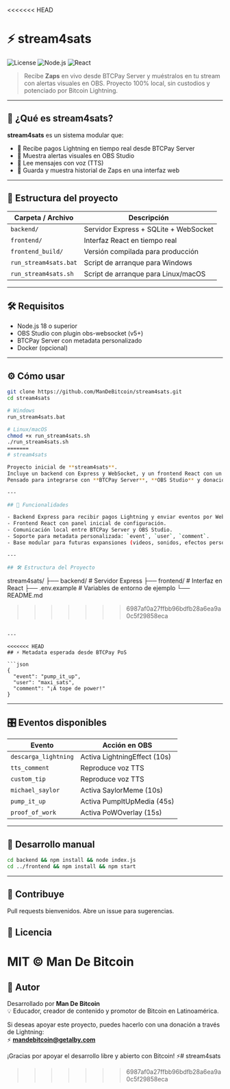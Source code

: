 <<<<<<< HEAD
# ⚡ stream4sats

![License](https://img.shields.io/badge/license-MIT-blue.svg)
![Node.js](https://img.shields.io/badge/backend-Node.js-green)
![React](https://img.shields.io/badge/frontend-React-blue)

> Recibe **Zaps** en vivo desde BTCPay Server y muéstralos en tu stream con alertas visuales en OBS. 
> Proyecto 100% local, sin custodios y potenciado por Bitcoin Lightning.

---

## 🎯 ¿Qué es stream4sats?

**stream4sats** es un sistema modular que:

- 🔄 Recibe pagos Lightning en tiempo real desde BTCPay Server
- 📣 Muestra alertas visuales en OBS Studio
- 💬 Lee mensajes con voz (TTS)
- 🧠 Guarda y muestra historial de Zaps en una interfaz web

---

## 🚀 Estructura del proyecto

| Carpeta / Archivo          | Descripción                                 |
|----------------------------|---------------------------------------------|
| `backend/`                 | Servidor Express + SQLite + WebSocket       |
| `frontend/`                | Interfaz React en tiempo real               |
| `frontend_build/`          | Versión compilada para producción           |
| `run_stream4sats.bat`      | Script de arranque para Windows             |
| `run_stream4sats.sh`       | Script de arranque para Linux/macOS         |

---

## 🛠 Requisitos

- Node.js 18 o superior
- OBS Studio con plugin obs-websocket (v5+)
- BTCPay Server con metadata personalizado
- Docker (opcional)

---

## ⚙️ Cómo usar

```bash
git clone https://github.com/ManDeBitcoin/stream4sats.git
cd stream4sats

# Windows
run_stream4sats.bat

# Linux/macOS
chmod +x run_stream4sats.sh
./run_stream4sats.sh
=======
# stream4sats

Proyecto inicial de **stream4sats**.  
Incluye un backend con Express y WebSocket, y un frontend React con un panel de configuración básico.  
Pensado para integrarse con **BTCPay Server**, **OBS Studio** y donaciones a través de **Lightning Network**.

---

## 🚀 Funcionalidades

- Backend Express para recibir pagos Lightning y enviar eventos por WebSocket.
- Frontend React con panel inicial de configuración.
- Comunicación local entre BTCPay Server y OBS Studio.
- Soporte para metadata personalizada: `event`, `user`, `comment`.
- Base modular para futuras expansiones (videos, sonidos, efectos personalizados).

---

## 🛠️ Estructura del Proyecto

```
stream4sats/
├── backend/         # Servidor Express
├── frontend/        # Interfaz en React
├── .env.example     # Variables de entorno de ejemplo
└── README.md
>>>>>>> 6987af0a27ffbb96bdfb28a6ea9a0c5f29858eca
```

---

<<<<<<< HEAD
## ⚡ Metadata esperada desde BTCPay PoS

```json
{
  "event": "pump_it_up",
  "user": "maxi_sats",
  "comment": "¡A tope de power!"
}
```

---

## 🎛 Eventos disponibles

| Evento           | Acción en OBS             |
|------------------|---------------------------|
| `descarga_lightning` | Activa LightningEffect (10s) |
| `tts_comment`    | Reproduce voz TTS         |
| `custom_tip`     | Reproduce voz TTS         |
| `michael_saylor` | Activa SaylorMeme (10s)   |
| `pump_it_up`     | Activa PumpItUpMedia (45s)|
| `proof_of_work`  | Activa PoWOverlay (15s)   |

---

## 🧪 Desarrollo manual

```bash
cd backend && npm install && node index.js
cd ../frontend && npm install && npm start
```

---

## 🧠 Contribuye

Pull requests bienvenidos. Abre un issue para sugerencias.

## 📄 Licencia

MIT © Man De Bitcoin
=======
## 👤 Autor

Desarrollado por **Man De Bitcoin**  
💡 Educador, creador de contenido y promotor de Bitcoin en Latinoamérica.

Si deseas apoyar este proyecto, puedes hacerlo con una donación a través de Lightning:  
⚡ **mandebitcoin@getalby.com**

¡Gracias por apoyar el desarrollo libre y abierto con Bitcoin! ⚡# stream4sats
>>>>>>> 6987af0a27ffbb96bdfb28a6ea9a0c5f29858eca

